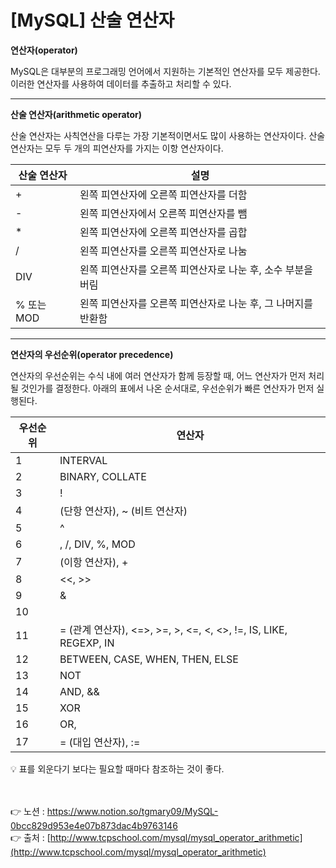 # [**MySQL] 산술 연산자**

**연산자(operator)**

MySQL은 대부분의 프로그래밍 언어에서 지원하는 기본적인 연산자를 모두 제공한다. 
이러한 연산자를 사용하여 데이터를 추출하고 처리할 수 있다.

---

**산술 연산자(arithmetic operator)**

산술 연산자는 사칙연산을 다루는 가장 기본적이면서도 많이 사용하는 연산자이다. 
산술 연산자는 모두 두 개의 피연산자를 가지는 이항 연산자이다.

| 산술 연산자 | 설명 |
| --- | --- |
| + | 왼쪽 피연산자에 오른쪽 피연산자를 더함 |
| - | 왼쪽 피연산자에서 오른쪽 피연산자를 뺌 |
| * | 왼쪽 피연산자에 오른쪽 피연산자를 곱합 |
| / | 왼쪽 피연산자를 오른쪽 피연산자로 나눔 |
| DIV | 왼쪽 피연산자를 오른쪽 피연산자로 나눈 후, 소수 부분을 버림 |
| % 또는 MOD | 왼쪽 피연산자를 오른쪽 피연산자로 나눈 후, 그 나머지를 반환함 |

---

**연산자의 우선순위(operator precedence)**

연산자의 우선순위는 수식 내에 여러 연산자가 함께 등장할 때, 어느 연산자가 먼저 처리될 것인가를 결정한다.
아래의 표에서 나온 순서대로, 우선순위가 빠른 연산자가 먼저 실행된다.

| 우선순위 | 연산자 |
| --- | --- |
| 1 | INTERVAL |
| 2 | BINARY, COLLATE |
| 3 | ! |
| 4 | (단항 연산자), ~ (비트 연산자) |
| 5 | ^ |
| 6 | , /, DIV, %, MOD |
| 7 | (이항 연산자), + |
| 8 | <<, >> |
| 9 | & |
| 10 | | |
| 11 | = (관계 연산자), <=>, >=, >, <=, <, <>, !=, IS, LIKE, REGEXP, IN |
| 12 | BETWEEN, CASE, WHEN, THEN, ELSE |
| 13 | NOT |
| 14 | AND, && |
| 15 | XOR |
| 16 | OR, || |
| 17 | = (대입 연산자), := |

<aside>
💡 표를 외운다기 보다는 필요할 때마다 참조하는 것이 좋다.

</aside>

<br><br>
👉 노션 : https://www.notion.so/tgmary09/MySQL-0bcc829d953e4e07b873dac4b9763146
<br>
 👉 출처 : [http://www.tcpschool.com/mysql/mysql_operator_arithmetic](http://www.tcpschool.com/mysql/mysql_operator_arithmetic)
